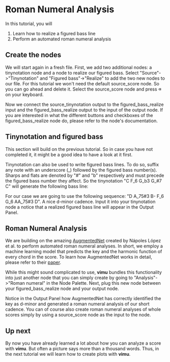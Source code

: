 # Roman Numeral Analysis

In this tutorial, you will 
1. Learn how to realize a figured bass line
2. Perform an automated roman numeral analysis

## Create the nodes

<framed-gif path="/gifs/rn_analysis.gif"></framed-gif>

We will start again in a fresh file. First, we add two additional nodes: a tinynotation node and a node to realize our figured bass. Select "Source"->"Tinynotation" and "Figured bass"->"Realize" to add the two new nodes to our file. For this tutorial we won't need the default source_score node. So you can go ahead and delete it. Select the source_score node and press <kbd class="keyboard-key nowrap">⌫</kbd> on your keyboard. 

Now we connect the source_tinynotation output to the figured_bass_realize input and the figured_bass_realize output to the input of the output node. If you are interested in what the different buttons and checkboxes of the figured_bass_realize node do, please refer to the <nuxt-link to="/docs/nodes/figured-bass-realize">node's documentation</nuxt-link>.


## Tinynotation and figured bass
This section will build on the <nuxt-link to="/docs/tutorials/search-melody#add-a-tinynotation-node">previous tutorial</nuxt-link>. So in case you have not completed it, it might be a good idea to have a look at it first. 

Tinynotation can also be used to write figured bass lines. To do so, suffix any note with an underscore (\_) followed by the figured bass number(s). Sharps and flats are denoted by "#" and "b" respectively and must precede the figured bass number they affect. So the tinynotation "C F_6 G_b3 G_#7 C" will generate the following bass line:

<framed-gif path="/imgs/tinynotation_fb.png"></framed-gif>

For our case we are going to use the following sequence: "D A_75#3 B- F_6 G_6 AA_75#3 D". A nice d-minor cadence. Input it into your tinynotation node a notice that a realized figured bass line will appear in the Output Panel.

## Roman Numeral Analysis

<framed-gif path="/gifs/rn_analysis_create_rn.gif"></framed-gif>

We are building on the amazing <a href="https://github.com/napulen/AugmentedNet">AugmentedNet</a> created by Nápoles López et al. to perform automated roman numeral analyses. In short, we employ a machine learning model that predicts the key and the harmonic function of every chord in the score. To learn how AugmentedNet works in detail, please refer to their <a href="https://archives.ismir.net/ismir2021/paper/000050.pdf">paper</a>.

While this might sound complicated to use, **vimu** bundles this functionality into just another node that you can simply create by going to "Analysis"->"Roman numeral" in the Node Palette. Next, plug this new node between your figured_bass_realize node and your output node.

Notice in the Output Panel how AugmentedNet has correctly identified the key as d-minor and generated a roman numeral analysis of our short cadence. You can of course also create roman numeral analyses of whole scores simply by using a source_score node as the input to the node.

## Up next

By now you have already learned a lot about how you can analyze a score with **vimu**. But often a picture says more than a thousand words. Thus, in the next tutorial we will learn how to create plots with **vimu**.
